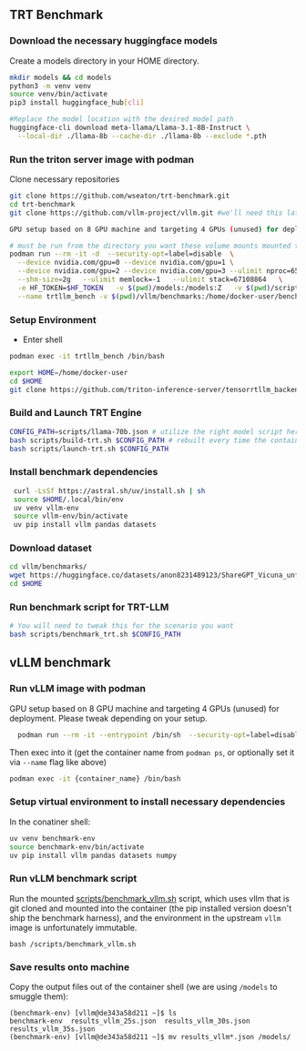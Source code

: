 ## TRT Benchmark

### Download the necessary huggingface models

Create a models directory in your HOME directory.

```bash
mkdir models && cd models
python3 -m venv venv
source venv/bin/activate
pip3 install huggingface_hub[cli]

#Replace the model location with the desired model path
huggingface-cli download meta-llama/Llama-3.1-8B-Instruct \
  --local-dir ./llama-8b --cache-dir ./llama-8b --exclude *.pth
```

### Run the triton server image with podman


Clone necessary repositories 
```bash
git clone https://github.com/wseaton/trt-benchmark.git
cd trt-benchmark
git clone https://github.com/vllm-project/vllm.git #we'll need this later

GPU setup based on 8 GPU machine and targeting 4 GPUs (unused) for deployment. Please tweak depending on your setup.
```

```bash
# must be run from the directory you want these volume mounts mounted to! be warned!
podman run --rm -it -d  --security-opt=label=disable  \
  --device nvidia.com/gpu=0 --device nvidia.com/gpu=1 \
  --device nvidia.com/gpu=2 --device nvidia.com/gpu=3 --ulimit nproc=65535 \
  --shm-size=2g   --ulimit memlock=-1   --ulimit stack=67108864   \
  -e HF_TOKEN=$HF_TOKEN   -v $(pwd)/models:/models:Z   -v $(pwd)/scripts:/home/docker-user/scripts:Z   \
  --name trtllm_bench -v $(pwd)/vllm/benchmarks:/home/docker-user/benchmarks:Z   nvcr.io/nvidia/tritonserver:25.03-trtllm-python-py3
```
### Setup Environment

- Enter shell

```bash
podman exec -it trtllm_bench /bin/bash
```

```bash
export HOME=/home/docker-user
cd $HOME
git clone https://github.com/triton-inference-server/tensorrtllm_backend.git
```
### Build and Launch TRT Engine
```bash
CONFIG_PATH=scripts/llama-70b.json # utilize the right model script here
bash scripts/build-trt.sh $CONFIG_PATH # rebuilt every time the container is restarted :(
bash scripts/launch-trt.sh $CONFIG_PATH
```

### Install benchmark dependencies

```bash
 curl -LsSf https://astral.sh/uv/install.sh | sh
 source $HOME/.local/bin/env
 uv venv vllm-env
 source vllm-env/bin/activate
 uv pip install vllm pandas datasets
```

### Download dataset 

```bash
cd vllm/benchmarks/
wget https://huggingface.co/datasets/anon8231489123/ShareGPT_Vicuna_unfiltered/resolve/main/ShareGPT_V3_unfiltered_cleaned_split.json
cd $HOME
```

### Run benchmark script for TRT-LLM
```bash
# You will need to tweak this for the scenario you want
bash scripts/benchmark_trt.sh $CONFIG_PATH
```

## vLLM benchmark

### Run vLLM image with podman

GPU setup based on 8 GPU machine and targeting 4 GPUs (unused) for deployment. Please tweak depending on your setup.

```sh
  podman run --rm -it --entrypoint /bin/sh  --security-opt=label=disable  -v $(pwd)/models:/models:Z -v $(pwd)/scripts:/scripts:Z  -v $(pwd)/vllm:/vllm:Z --device nvidia.com/gpu=4  --device nvidia.com/gpu=5   --device nvidia.com/gpu=6   --device nvidia.com/gpu=7 -e HF_HUB_OFFLINE=1  --name vllm-serve -p 8000:8000/tcp  quay.io/vllm/vllm:0.8.5.0_cu128 -c 'vllm serve "/models/llama-70b" --gpu-memory-utilization=0.9 --tensor-parallel-size=4'
```

Then exec into it (get the container name from `podman ps`, or optionally set it via `--name` flag like above)

```sh
podman exec -it {container_name} /bin/bash
```

### Setup virtual environment to install necessary dependencies 
In the conatiner shell:

```sh
uv venv benchmark-env
source benchmark-env/bin/activate
uv pip install vllm pandas datasets numpy
```

### Run vLLM benchmark script
Run the  mounted [scripts/benchmark_vllm.sh](scripts/benchmark_vllm.sh) script, which uses vllm that is git cloned and mounted into the container (the pip installed version doesn't ship the benchmark harness), and the environment in the upstream `vllm` image is unfortunately immutable.

```
bash /scripts/benchmark_vllm.sh
```

### Save results onto machine
Copy the output files out of the container shell (we are using `/models` to smuggle them):
```
(benchmark-env) [vllm@de343a58d211 ~]$ ls
benchmark-env  results_vllm_25s.json  results_vllm_30s.json  results_vllm_35s.json
(benchmark-env) [vllm@de343a58d211 ~]$ mv results_vllm*.json /models/
```


